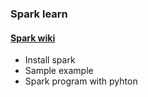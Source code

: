 ### Spark learn

#### [Spark wiki](./docs/spark_wiki.md)

* Install spark
* Sample example
* Spark program with pyhton
